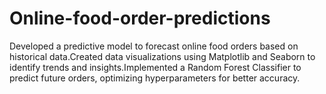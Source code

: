 # Online-food-order-predictions
Developed a predictive model to forecast online food orders based on historical data.Created data visualizations using Matplotlib and Seaborn to identify trends and insights.Implemented a Random Forest Classifier to predict future orders, optimizing hyperparameters for better accuracy.